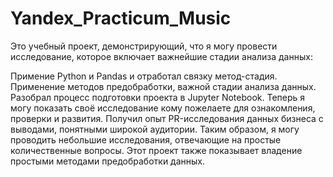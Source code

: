 # Yandex_Practicum_Music 
Это учебный проект, демонстрирующий, что я могу провести исследование, которое включает важнейшие стадии анализа данных:

Примение Python и Pandas и отработал связку метод-стадия.
Применение методов предобработки, важной стадии анализа данных.
Разобрал процесс подготовки проекта в Jupyter Notebook. Теперь я могу показать своё исследование кому пожелаете для ознакомления, проверки и развития.
Получил опыт PR-исследования данных бизнеса с выводами, понятными широкой аудитории.
Таким образом, я могу проводить небольшие исследования, отвечающие на простые количественные вопросы. Этот проект также показывает владение простыми методами предобработки данных.
